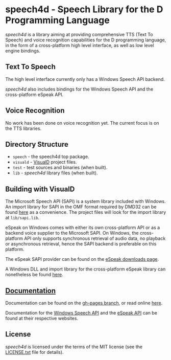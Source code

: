 speech4d - Speech Library for the D Programming Language
=========================================================
*speech4d* is a library aiming at providing comprehensive TTS (Text To Speech) and
voice recognition capabilities for the D programming language, in the form of a
cross-platform high level interface, as well as low level engine bindings.

Text To Speech
---------------------------------------------------------
The high level interface currently only has a Windows Speech API backend.

*speech4d* also includes bindings for the Windows Speech API and the cross-platform eSpeak API.

Voice Recognition
---------------------------------------------------------
No work has been done on voice recognition yet. The current focus is on the TTS libraries.

Directory Structure
---------------------------------------------------------

 * `speech` - the speech4d top package.
 * `visuald` - [VisualD](http://www.dsource.org/projects/visuald) project files.
 * `test` - test sources and binaries (when built).
 * `lib` - *speech4d* library files (when built).
 
Building with VisualD
---------------------------------------------------------
The Microsoft Speech API (SAPI) is a system library included with Windows.
An import library for SAPI in the OMF format required by DMD32 can be found [here](https://github.com/downloads/JakobOvrum/speech4d/sapi.rar)
as a convenience. The project files will look for the import library at `lib/sapi.lib`.

eSpeak on Windows comes with either its own cross-platform API or as a backend voice supplier to the Microsoft SAPI.
On Windows, the cross-platform API only supports synchronous retrieval of audio data, no playback or asynchronous retrieval,
hence the SAPI backend is preferable on this platform.

The eSpeak SAPI provider can be found on the [eSpeak downloads page](http://espeak.sourceforge.net/download.html).

A Windows DLL and import library for the cross-platform eSpeak
library can nonetheless be found [here](https://github.com/downloads/JakobOvrum/speech4d/espeak_lib.rar).

[Documentation](http://jakobovrum.github.com/speech4d/)
---------------------------------------------------------
Documentation can be found on the [gh-pages branch](https://github.com/JakobOvrum/speech4d/tree/gh-pages), or read online [here](http://jakobovrum.github.com/speech4d/).

Documentation for the [Windows Speech API](http://msdn.microsoft.com/en-us/library/ms723627.aspx) and the [eSpeak API](http://espeak.sourceforge.net/speak_lib.h) can be found at their respective websites.

License
---------------------------------------------------------
*speech4d* is licensed under the terms of the MIT license (see the [LICENSE.txt](https://github.com/JakobOvrum/speech4d/blob/master/LICENSE.txt) file for details).

